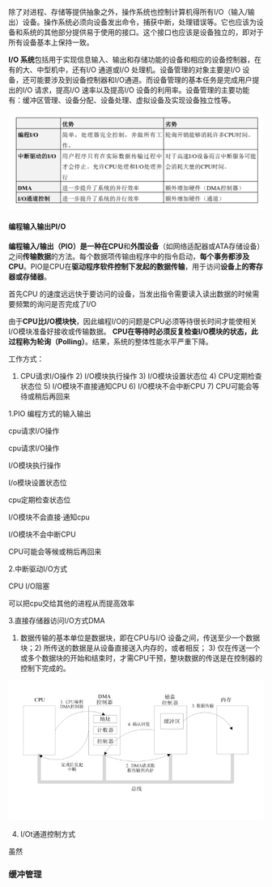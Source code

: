 除了对进程、存储等提供抽象之外，操作系统也控制计算机得所有I/O（输入/输出）设备。操作系统必须向设备发出命令，捕获中断，处理错误等。它也应该为设备和系统的其他部分提供易于使用的接口。这个接口也应该是设备独立的，即对于所有设备基本上保持一致。



**I/O 系统**包括用于实现信息输入、输出和存储功能的设备和相应的设备控制器，在有的大、中型机中，还有I/O 通道或I/O 处理机。设备管理的对象主要是I/O 设备，还可能要涉及到设备控制器和I/O通道。而设备管理的基本任务是完成用户提出的I/O 请求，提高I/O 速率以及提高I/O 设备的利用率。设备管理的主要功能有：缓冲区管理、设备分配、设备处理、虚拟设备及实现设备独立性等。



![image-20250616224041075](./assets/image-20250616224041075.png)

#### 编程输入输出PI/O

**编程输入/输出（PIO）**是一种在**CPU**和**外围设备**（如网络适配器或ATA存储设备）之间**传输数据**的方法。每个数据项传输由程序中的指令启动，**每个事务都涉及CPU**。PIO是CPU在**驱动程序软件控制下发起的数据传输**，用于访问**设备上的寄存器或存储器**。

首先CPU 的速度远远快于要访问的设备，当发出指令需要读入读出数据的时候需要频繁的询问是否完成了I/O 



由于**CPU比I/O模块快**，因此编程I/O的问题是CPU必须等待很长时间才能使相关I/O模块准备好接收或传输数据。 **CPU在等待时必须反复检查I/O模块的状态，此过程称为轮询（Polling）**。结果，系统的整体性能水平严重下降。



工作方式：

1) CPU请求I/O操作 2) I/O模块执行操作 3) I/O模块设置状态位 4) CPU定期检查状态位 5) I/O模块不直接通知CPU 6) I/O模块不会中断CPU 7) CPU可能会等待或稍后再回来





1.PIO 编程方式的输入输出

cpu请求I/O操作

cpu请求I/O操作

I/O模块执行操作

I/o模块设置状态位

cpu定期检查状态位

I/O模块不会直接·通知cpu

I/O模块不会中断CPU

CPU可能会等候或稍后再回来

2.中断驱动I/O方式

CPU I/O阻塞

可以把cpu交给其他的进程从而提高效率

3.直接存储器访问I/O方式DMA

1) 数据传输的基本单位是数据块，即在CPU与I/O 设备之间，传送至少一个数据块；2) 所传送的数据是从设备直接送入内存的，或者相反； 3) 仅在传送一个或多个数据块的开始和结束时，才需CPU干预，整块数据的传送是在控制器的控制下完成的。

![image-20250621121618545](./assets/image-20250621121618545.png)

4. I/Ot通道控制方式

虽然

### 缓冲管理






